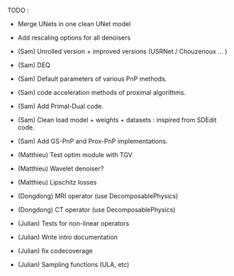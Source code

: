 TODO : 

- Merge UNets in one clean UNet model
- Add rescaling options for all denoisers

- (Sam) Unrolled version + improved versions (USRNet / Chouzenoux ... )
- (Sam) DEQ
- (Sam) Default parameters of various PnP methods. 
- (Sam) code acceleration methods of proximal algorithms.
- (Sam) Add Primal-Dual code.
- (Sam) Clean load model + weights + datasets : inspired from SDEdit code.
- (Sam) Add GS-PnP and Prox-PnP implementations.

- (Matthieu) Test optim module with TGV
- (Matthieu) Wavelet denoiser?
- (Matthieu) Lipschitz losses


- (Dongdong) MRI operator (use DecomposablePhysics)
- (Dongdong) CT operator (use DecomposablePhysics)

- (Julian) Tests for non-linear operators
- (Julian) Write intro documentation
- (Julian) fix codecoverage
- (Julian) Sampling functions (ULA, etc)
